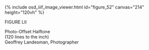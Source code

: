 {% include osd_iiif_image_viewer.html id="figure_52" canvas="214" height="120vh" %}

FIGURE LII 

Photo-Offset Halftone  
(120 lines to the inch)   
Geoffrey Landesman, Photographer 

